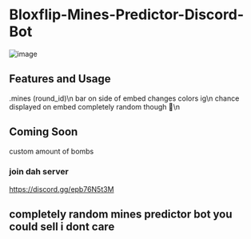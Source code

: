 # Bloxflip-Mines-Predictor-Discord-Bot

![image](https://user-images.githubusercontent.com/98252854/188293590-e06cf5df-64a1-4d41-b2c0-ae90f62e51a7.png)

## Features and Usage
.mines (round_id)\n
bar on side of embed changes colors ig\n
chance displayed on embed completely random though 🤷\n

## Coming Soon
custom amount of bombs
### join dah server
https://discord.gg/epb76N5t3M
## completely random mines predictor bot you could sell i dont care
